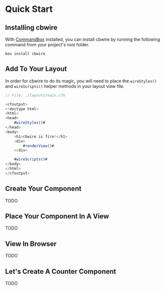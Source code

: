 # Quick Start

## Installing cbwire

With [CommandBox](https://commandbox.ortusbooks.com/) installed, you can install cbwire by running the following command from your project's root folder.

`box install cbwire`

## Add To Your Layout

In order for cbwire to do its magic, you will need to place the `wireStyles()`  and `wireScripts()` helper methods in your layout view file. 

```javascript
// File: ./layouts/main.cfm

<cfoutput>
<!doctype html>
<html>
<head>
	#wireStyles()#
</head>
<body>
	<h1>cbwire is fire!</h1>
	<div>
		#renderView()#
	</div>

	#wireScripts()#
</body>
</html>
</cfoutput>
```

## Create Your Component

TODO

## Place Your Component In A View

TODO

## View In Browser

TODO

## Let's Create A Counter Component

TODO

##  



